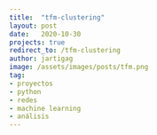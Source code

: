 ```yaml
---
title:  "tfm-clustering"
layout: post
date:   2020-10-30
projects: true
redirect_to: /tfm-clustering
author: jartigag
image: /assets/images/posts/tfm.png
tag:
- proyectos
- python
- redes
- machine learning
- análisis
---
```

